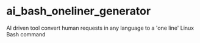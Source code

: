 # ai_bash_oneliner_generator
AI driven tool convert human requests in any language to a 'one line' Linux Bash command
